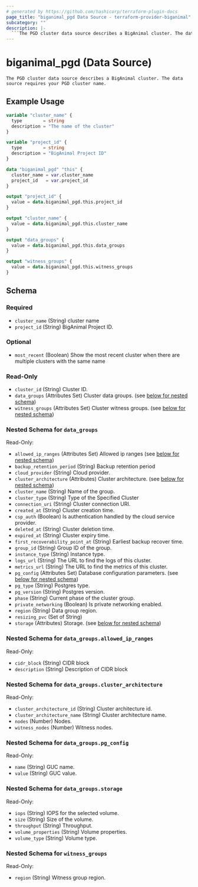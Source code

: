 ```yaml
---
# generated by https://github.com/hashicorp/terraform-plugin-docs
page_title: "biganimal_pgd Data Source - terraform-provider-biganimal"
subcategory: ""
description: |-
  ```The PGD cluster data source describes a BigAnimal cluster. The data source requires your PGD cluster name.```
---
```


# biganimal_pgd (Data Source)

```The PGD cluster data source describes a BigAnimal cluster. The data source requires your PGD cluster name.```

## Example Usage

```terraform
variable "cluster_name" {
  type        = string
  description = "The name of the cluster"
}

variable "project_id" {
  type        = string
  description = "BigAnimal Project ID"
}

data "biganimal_pgd" "this" {
  cluster_name = var.cluster_name
  project_id   = var.project_id
}

output "project_id" {
  value = data.biganimal_pgd.this.project_id
}

output "cluster_name" {
  value = data.biganimal_pgd.this.cluster_name
}

output "data_groups" {
  value = data.biganimal_pgd.this.data_groups
}

output "witness_groups" {
  value = data.biganimal_pgd.this.witness_groups
}
```

<!-- schema generated by tfplugindocs -->
## Schema

### Required

- `cluster_name` (String) cluster name
- `project_id` (String) BigAnimal Project ID.

### Optional

- `most_recent` (Boolean) Show the most recent cluster when there are multiple clusters with the same name

### Read-Only

- `cluster_id` (String) Cluster ID.
- `data_groups` (Attributes Set) Cluster data groups. (see [below for nested schema](#nestedatt--data_groups))
- `witness_groups` (Attributes Set) Cluster witness groups. (see [below for nested schema](#nestedatt--witness_groups))

<a id="nestedatt--data_groups"></a>
### Nested Schema for `data_groups`

Read-Only:

- `allowed_ip_ranges` (Attributes Set) Allowed ip ranges (see [below for nested schema](#nestedatt--data_groups--allowed_ip_ranges))
- `backup_retention_period` (String) Backup retention period
- `cloud_provider` (String) Cloud provider.
- `cluster_architecture` (Attributes) Cluster architecture. (see [below for nested schema](#nestedatt--data_groups--cluster_architecture))
- `cluster_name` (String) Name of the group.
- `cluster_type` (String) Type of the Specified Cluster
- `connection_uri` (String) Cluster connection URI.
- `created_at` (String) Cluster creation time.
- `csp_auth` (Boolean) Is authentication handled by the cloud service provider.
- `deleted_at` (String) Cluster deletion time.
- `expired_at` (String) Cluster expiry time.
- `first_recoverability_point_at` (String) Earliest backup recover time.
- `group_id` (String) Group ID of the group.
- `instance_type` (String) Instance type.
- `logs_url` (String) The URL to find the logs of this cluster.
- `metrics_url` (String) The URL to find the metrics of this cluster.
- `pg_config` (Attributes Set) Database configuration parameters. (see [below for nested schema](#nestedatt--data_groups--pg_config))
- `pg_type` (String) Postgres type.
- `pg_version` (String) Postgres version.
- `phase` (String) Current phase of the cluster group.
- `private_networking` (Boolean) Is private networking enabled.
- `region` (String) Data group region.
- `resizing_pvc` (Set of String)
- `storage` (Attributes) Storage. (see [below for nested schema](#nestedatt--data_groups--storage))

<a id="nestedatt--data_groups--allowed_ip_ranges"></a>
### Nested Schema for `data_groups.allowed_ip_ranges`

Read-Only:

- `cidr_block` (String) CIDR block
- `description` (String) Description of CIDR block


<a id="nestedatt--data_groups--cluster_architecture"></a>
### Nested Schema for `data_groups.cluster_architecture`

Read-Only:

- `cluster_architecture_id` (String) Cluster architecture id.
- `cluster_architecture_name` (String) Cluster architecture name.
- `nodes` (Number) Nodes.
- `witness_nodes` (Number) Witness nodes.


<a id="nestedatt--data_groups--pg_config"></a>
### Nested Schema for `data_groups.pg_config`

Read-Only:

- `name` (String) GUC name.
- `value` (String) GUC value.


<a id="nestedatt--data_groups--storage"></a>
### Nested Schema for `data_groups.storage`

Read-Only:

- `iops` (String) IOPS for the selected volume.
- `size` (String) Size of the volume.
- `throughput` (String) Throughput.
- `volume_properties` (String) Volume properties.
- `volume_type` (String) Volume type.



<a id="nestedatt--witness_groups"></a>
### Nested Schema for `witness_groups`

Read-Only:

- `region` (String) Witness group region.

